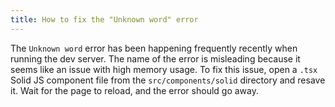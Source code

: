 ```yaml
---
title: How to fix the "Unknown word" error
---
```


The `Unknown word` error has been happening frequently recently when running the dev server. The name of the error is misleading because it seems like an issue with high memory usage. To fix this issue, open a `.tsx` Solid JS component file from the `src/components/solid` directory and resave it. Wait for the page to reload, and the error should go away.
